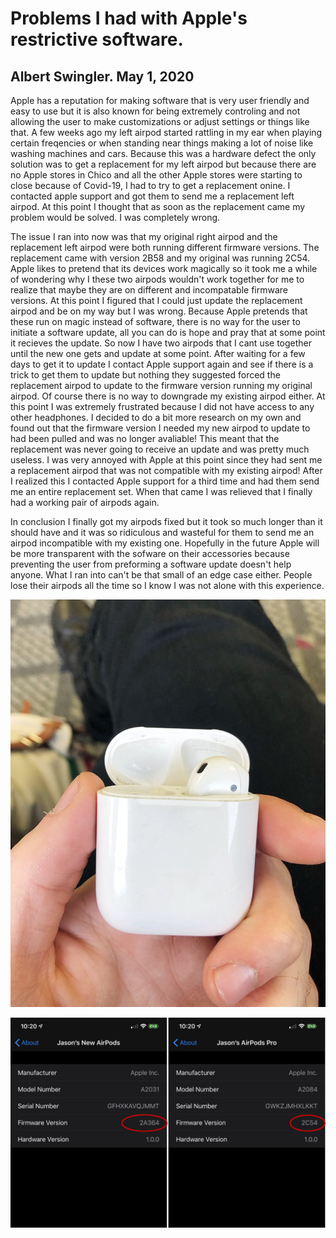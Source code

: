 # Problems I had with Apple's restrictive software.
## Albert Swingler. May 1, 2020

Apple has a reputation for making software that is very user friendly and easy to use but it is also known for being extremely controling and not allowing the user to make customizations or adjust settings or things like that. A few weeks ago my left airpod started rattling in my ear when playing certain freqencies or when standing near things making a lot of noise like washing machines and cars. Because this was a hardware defect the only solution was to get a replacement for my left airpod but because there are no Apple stores in Chico and all the other Apple stores were starting to close because of Covid-19, I had to try to get a replacement onine. I contacted apple support and got them to send me a replacement left airpod. At this point I thought that as soon as the replacement came my problem would be solved. I was completely wrong.

The issue I ran into now was that my original right airpod and the replacement left airpod were both running different firmware versions. The replacement came with version 2B58 and my original was running 2C54. Apple likes to pretend that its devices work magically so it took me a while of wondering why I these two airpods wouldn't work together for me to realize that maybe they are on different and incompatable firmware versions. At this point I figured that I could just update the replacement airpod and be on my way but I was wrong. Because Apple pretends that these run on magic instead of software, there is no way for the user to initiate a software update, all you can do is hope and pray that at some point it recieves the update. So now I have two airpods that I cant use together until the new one gets and update at some point. After waiting for a few days to get it to update I contact Apple support again and see if there is a trick to get them to update but nothing they suggested forced the replacement airpod to update to the firmware version running my original airpod. Of course there is no way to downgrade my existing airpod either. At this point I was extremely frustrated because I did not have access to any other headphones. I decided to do a bit more research on my own and found out that the firmware version I needed my new airpod to update to had been pulled and was no longer avaliable! This meant that the replacement was never going to receive an update and was pretty much useless. I was very annoyed with Apple at this point since they had sent me a replacement airpod that was not compatible with my existing airpod! After I realized this I contacted Apple support for a third time and had them send me an entire replacement set. When that came I was relieved that I finally had a working pair of airpods again. 

In conclusion I finally got my airpods fixed but it took so much longer than it should have and it was so ridiculous and wasteful for them to send me an airpod incompatible with my existing one. Hopefully in the future Apple will be more transparent with the sofware on their accessories because preventing the user from preforming a software update doesn't help anyone. What I ran into can't be that small of an edge case either. People lose their airpods all the time so I know I was not alone with this experience.


![airpods with left one missing](../assets/DuuwK6pVYAAXqCP.jpg)

![viewing airpods firmware version](../assets/airpods-firmware-update-100824657-large.jpg)

